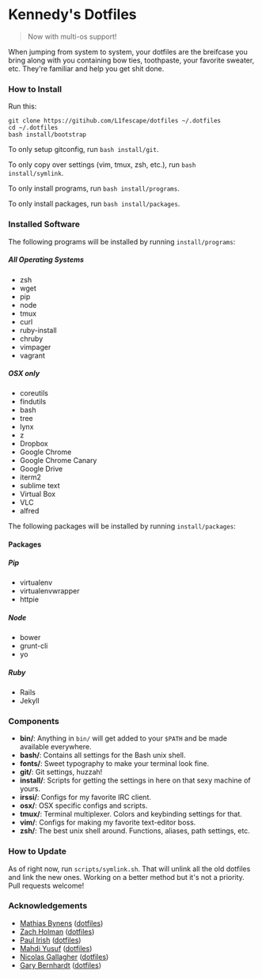 # Kennedy's Dotfiles
> Now with multi-os support! 

When jumping from system to system, your dotfiles are the breifcase you bring along with you containing bow ties, toothpaste, your favorite sweater, etc. They're familiar and help you get shit done.  



### How to Install

Run this:

```
git clone https://gitihub.com/L1fescape/dotfiles ~/.dotfiles
cd ~/.dotfiles
bash install/bootstrap
```

To only setup gitconfig, run <code>bash install/git</code>.

To only copy over settings (vim, tmux, zsh, etc.), run <code>bash install/symlink</code>.

To only install programs, run <code>bash install/programs</code>.

To only install packages, run <code>bash install/packages</code>.



### Installed Software

The following programs will be installed by running <code>install/programs</code>:

##### All Operating Systems

- zsh
- wget
- pip
- node
- tmux
- curl
- ruby-install
- chruby
- vimpager
- vagrant

##### OSX only

- coreutils
- findutils
- bash
- tree
- lynx
- z
- Dropbox
- Google Chrome
- Google Chrome Canary
- Google Drive
- iterm2
- sublime text
- Virtual Box
- VLC
- alfred

The following packages will be installed by running <code>install/packages</code>:

#### Packages
##### Pip

- virtualenv
- virtualenvwrapper
- httpie

##### Node

- bower
- grunt-cli
- yo

##### Ruby

- Rails
- Jekyll


### Components

- **bin/**: Anything in `bin/` will get added to your `$PATH` and be made available everywhere.
- **bash/**: Contains all settings for the Bash unix shell.
- **fonts/**: Sweet typography to make your terminal look fine.
- **git/**: Git settings, huzzah!
- **install/**: Scripts for getting the settings in here on that sexy machine of yours.
- **irssi/**: Configs for my favorite IRC client.
- **osx/**: OSX specific configs and scripts.
- **tmux/**: Terminal multiplexer. Colors and keybinding settings for that.
- **vim/**: Configs for making my favorite text-editor boss.
- **zsh/**: The best unix shell around. Functions, aliases, path settings, etc.



### How to Update

As of right now, run <code>scripts/symlink.sh</code>. That will unlink all the old dotfiles and link the
new ones. Working on a better method but it's not a priority. Pull requests welcome!



### Acknowledgements
- [Mathias Bynens](https://github.com/mathiasbynens) ([dotfiles](https://github.com/mathiasbynens/dotfiles))
- [Zach Holman](https://github.com/holman) ([dotfiles](https://github.com/holman/dotfiles))
- [Paul Irish](https://github.com/paulirish) ([dotfiles](https://github.com/paulirish/dotfiles))
- [Mahdi Yusuf](https://github.com/myusuf3) ([dotfiles](https://github.com/myusuf3/dotfiles))
- [Nicolas Gallagher](https://github.com/necolas) ([dotfiles](https://github.com/necolas/dotfiles))
- [Gary Bernhardt](https://github.com/garybernhardt) ([dotfiles](https://github.com/garybernhardt/dotfiles))
